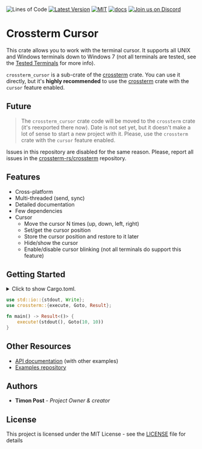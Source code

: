 ![Lines of Code][s7] [![Latest Version][s1]][l1] [![MIT][s2]][l2] [![docs][s3]][l3] [![Join us on Discord][s5]][l5]

# Crossterm Cursor

This crate allows you to work with the terminal cursor. It supports all UNIX and Windows terminals down
to Windows 7 (not all terminals are tested, see the
[Tested Terminals](https://github.com/crossterm-rs/crossterm/blob/master/README.md#tested-terminals) for more info).

`crossterm_cursor` is a sub-crate of the [crossterm](https://crates.io/crates/crossterm) crate. You can use it
directly, but it's **highly recommended** to use the [crossterm](https://crates.io/crates/crossterm) crate with
the `cursor` feature enabled.

## Future

> The `crossterm_cursor` crate code will be moved to the `crossterm` crate (it's reexported there now).
> Date is not set yet, but it doesn't make a lot of sense to start a new project with it. Please, use
> the `crossterm` crate with the `cursor` feature enabled.

Issues in this repository are disabled for the same reason. Please, report all issues in the
[crossterm-rs/crossterm](https://github.com/crossterm-rs/crossterm/issues) repository.

## Features

- Cross-platform
- Multi-threaded (send, sync)
- Detailed documentation
- Few dependencies
- Cursor
  - Move the cursor N times (up, down, left, right)
  - Set/get the cursor position
  - Store the cursor position and restore to it later
  - Hide/show the cursor
  - Enable/disable cursor blinking (not all terminals do support this feature)

## Getting Started

<details>
<summary>
Click to show Cargo.toml.
</summary>

```toml
[dependencies]
# All crossterm features are enabled by default.
crossterm = "0.11"
```

</details>
<p></p>

```rust
use std::io::{stdout, Write};  
use crossterm::{execute, Goto, Result};

fn main() -> Result<()> {
    execute!(stdout(), Goto(10, 10))
}
```

## Other Resources

- [API documentation](https://docs.rs/crossterm_cursor/) (with other examples)
- [Examples repository](https://github.com/crossterm-rs/examples)
   
## Authors

* **Timon Post** - *Project Owner & creator*

## License

This project is licensed under the MIT License - see the [LICENSE](./LICENSE) file for details

[s1]: https://img.shields.io/crates/v/crossterm_cursor.svg
[l1]: https://crates.io/crates/crossterm_cursor

[s2]: https://img.shields.io/badge/license-MIT-blue.svg
[l2]: ./LICENSE

[s3]: https://docs.rs/crossterm_cursor/badge.svg
[l3]: https://docs.rs/crossterm_cursor/

[s5]: https://img.shields.io/discord/560857607196377088.svg?logo=discord
[l5]: https://discord.gg/K4nyTDB

[s7]: https://travis-ci.org/crossterm-rs/crossterm.svg?branch=master
